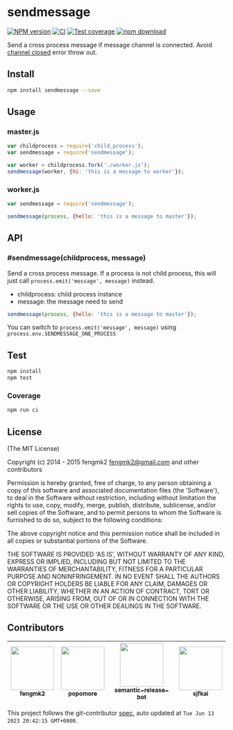 # sendmessage

[![NPM version][npm-image]][npm-url]
[![CI](https://github.com/node-modules/sendmessage/actions/workflows/nodejs.yml/badge.svg)](https://github.com/node-modules/sendmessage/actions/workflows/nodejs.yml)
[![Test coverage][codecov-image]][codecov-url]
[![npm download][download-image]][download-url]

[npm-image]: https://img.shields.io/npm/v/sendmessage.svg?style=flat-square
[npm-url]: https://npmjs.org/package/sendmessage
[download-image]: https://img.shields.io/npm/dm/sendmessage.svg?style=flat-square
[download-url]: https://npmjs.org/package/sendmessage
[codecov-image]: https://codecov.io/gh/node-modules/sendmessage/branch/master/graph/badge.svg
[codecov-url]: https://codecov.io/gh/node-modules/sendmessage

Send a cross process message if message channel is connected.
Avoid [channel closed](https://github.com/joyent/node/blob/cfcb1de130867197cbc9c6012b7e84e08e53d032/lib/child_process.js#L411) error throw out.

## Install

```bash
npm install sendmessage --save
```

## Usage

### master.js

```js
var childprocess = require('child_process');
var sendmessage = require('sendmessage');

var worker = childprocess.fork('./worker.js');
sendmessage(worker, {hi: 'this is a message to worker'});
```

### worker.js

```js
var sendmessage = require('sendmessage');

sendmessage(process, {hello: 'this is a message to master'});
```

## API

### #sendmessage(childprocess, message)

Send a cross process message.
If a process is not child process, this will just call `process.emit('message', message)` instead.

- childprocess: child process instance
- message: the message need to send

```js
sendmessage(process, {hello: 'this is a message to master'});
```

You can switch to `process.emit('message', message)` using `process.env.SENDMESSAGE_ONE_PROCESS`

## Test

```bash
npm install
npm test
```

### Coverage

```bash
npm run ci
```

## License

(The MIT License)

Copyright (c) 2014 - 2015 fengmk2 <fengmk2@gmail.com> and other contributors

Permission is hereby granted, free of charge, to any person obtaining
a copy of this software and associated documentation files (the
'Software'), to deal in the Software without restriction, including
without limitation the rights to use, copy, modify, merge, publish,
distribute, sublicense, and/or sell copies of the Software, and to
permit persons to whom the Software is furnished to do so, subject to
the following conditions:

The above copyright notice and this permission notice shall be
included in all copies or substantial portions of the Software.

THE SOFTWARE IS PROVIDED 'AS IS', WITHOUT WARRANTY OF ANY KIND,
EXPRESS OR IMPLIED, INCLUDING BUT NOT LIMITED TO THE WARRANTIES OF
MERCHANTABILITY, FITNESS FOR A PARTICULAR PURPOSE AND NONINFRINGEMENT.
IN NO EVENT SHALL THE AUTHORS OR COPYRIGHT HOLDERS BE LIABLE FOR ANY
CLAIM, DAMAGES OR OTHER LIABILITY, WHETHER IN AN ACTION OF CONTRACT,
TORT OR OTHERWISE, ARISING FROM, OUT OF OR IN CONNECTION WITH THE
SOFTWARE OR THE USE OR OTHER DEALINGS IN THE SOFTWARE.

<!-- GITCONTRIBUTOR_START -->

## Contributors

|[<img src="https://avatars.githubusercontent.com/u/156269?v=4" width="100px;"/><br/><sub><b>fengmk2</b></sub>](https://github.com/fengmk2)<br/>|[<img src="https://avatars.githubusercontent.com/u/360661?v=4" width="100px;"/><br/><sub><b>popomore</b></sub>](https://github.com/popomore)<br/>|[<img src="https://avatars.githubusercontent.com/u/32174276?v=4" width="100px;"/><br/><sub><b>semantic-release-bot</b></sub>](https://github.com/semantic-release-bot)<br/>|[<img src="https://avatars.githubusercontent.com/u/7581901?v=4" width="100px;"/><br/><sub><b>sjfkai</b></sub>](https://github.com/sjfkai)<br/>|
| :---: | :---: | :---: | :---: |


This project follows the git-contributor [spec](https://github.com/xudafeng/git-contributor), auto updated at `Tue Jun 13 2023 20:42:15 GMT+0800`.

<!-- GITCONTRIBUTOR_END -->
